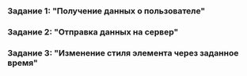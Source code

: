 ### Задание 1: "Получение данных о пользователе"
### Задание 2: "Отправка данных на сервер"
### Задание 3: "Изменение стиля элемента через заданное время"
